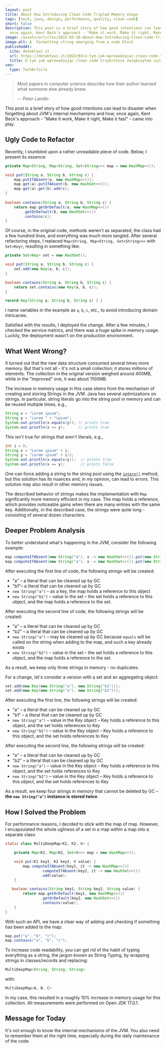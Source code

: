 ```yaml
---
layout: post
title: About How Introducing Clean Code Tripled Memory Usage
tags: [tech, java, design, performance, quality, clean-code]
short: false
description: This post is a brief story of how good intentions can lead to disaster when forgetting about JVM's internal mechanisms and how,
  once again, Kent Beck's approach - "Make it work, Make it right, Make it fast" - came into play.
image: /assets/articles/2022-03-10-About-How-Introducing-Clean-Code-Tripled-Memory-Usage/clean-code-vs-performance.png
image-alt: A  Formatting string emerging from a code block
publishedAt:
  site: detektywi.it
  url: https://detektywi.it/2022/03/o-tym-jak-wprowadzajac-clean-code-trzykrotnie-zwiekszylem-zuzycie-pamieci/
  title: O tym jak wprowadzając clean code trzykrotnie zwiększyłem zużycie pamięci [Polish]
seo:
  type: TechArticle
---
```


> Most papers in computer science describe how their author learned what someone else already knew.
> 
> -- <cite>Peter Landin</cite>

This post is a brief story of how good intentions can lead to disaster when forgetting about JVM's internal mechanisms and how, once again, Kent Beck's approach - "Make it work, Make it right, Make it fast" - came into play.

## Ugly Code to Refactor

Recently, I stumbled upon a rather unreadable piece of code.
Below, I present its essence:

```java
private Map<String, Map<String, Set<String>>> map = new HashMap<>();

void put(String a, String b, String c) {
    map.putIfAbsent(a, new HashMap<>());
    map.get(a).putIfAbsent(b, new HashSet<>());
    map.get(a).get(b).add(c);
}
    
boolean contains(String a, String b, String c) {
    return map.getOrDefault(a, new HashMap<>())
        .getOrDefault(b, new HashSet<>())
        .contains(c);
}
```

Of course, in the original code, methods weren't as separated, the class had a few hundred lines, and everything was much more tangled.
After several refactoring steps, I replaced `Map<String, Map<String, Set<String>>>` with `Set<Key>`, resulting in something like:

```java
private Set<Key> set = new HashSet();

void put(String a, String b, String c) {
    set.add(new Key(a, b, c));
}

boolean contains(String a, String b, String c) {
    return set.contains(new Key(a, b, c));
}

record Key(String a, String b, String c) { }
```

I name variables in the example as `a`, `b`, `c`, etc., to avoid introducing domain intricacies.

Satisfied with the results, I deployed the change.
After a few minutes, I checked the service metrics, and there was a huge spike in memory usage.
Luckily, the deployment wasn't on the production environment.

## What Went Wrong?

It turned out that the new data structure consumed several times more memory.
But that's not all - it's not a small collection; it stores millions of elements.
The collection in the original version weighed around 400MB, while in the "improved" one, it was about 1100MB.

The increase in memory usage in this case stems from the mechanism of creating and storing Strings in the JVM.
Java has several optimizations on strings.
In particular, string literals go into the string pool in memory and can be reused multiple times, e.g.,

```java
String x = "Lorem ipsum";
String y = "Lorem " + "ipsum";
System.out.println(x.equals(y)); // prints true
System.out.println(x == y);      // prints true
```

This isn't true for strings that aren't literals, e.g.,

```java
int i = 0;
String x = "Lorem ipsum" + i;
String y = "Lorem ipsum" + i/2;
System.out.println(x.equals(y));  // prints true
System.out.println(x == y);       // prints false
```

One can force adding a string to the string pool using the [`intern()`](https://docs.oracle.com/en/java/javase/17/docs/api/java.base/java/lang/String.html#intern()) method,
but this solution has its nuances and, in my opinion, can lead to errors.
This solution may also result in other memory issues.

The described behavior of strings makes the implementation with `Map` significantly more memory efficient in my case.
The map holds a reference, which provides noticeable gains when there are many entries with the same key.
Additionally, in the described case, the strings were quite long - consisting of several dozen characters.

## Deeper Problem Analysis

To better understand what's happening in the JVM, consider the following example:

```java
map.computeIfAbsent(new String("a"), x -> new HashSet<>()).put(new String("b1"));
map.computeIfAbsent(new String("a"), x -> new HashSet<>()).put(new String("b2"));
```

After executing the first line of code, the following strings will be created:

- "a" – a literal that can be cleaned up by GC
- "b1"– a literal that can be cleaned up by GC
- `new String("a")` – as a key, the map holds a reference to this object
- `new String("b1")` – value in the set – the set holds a reference to this object, and the map holds a reference to the set.

After executing the second line of code, the following strings will be created:

- "a" – a literal that can be cleaned up by GC
- "b2" – a literal that can be cleaned up by GC
- `new String("a")` – may be cleaned up by GC because `equals` will be called on the string when adding to the map, and such a key already exists
- `new String("b2")` – value in the set – the set holds a reference to this object, and the map holds a reference to the set.

As a result, we keep only three strings in memory - no duplicates.

For a change, let's consider a version with a set and an aggregating object:

```java
set.add(new Key(new String("a"), new String("b1")));
set.add(new Key(new String("a"), new String("b2")));
```

After executing the first line, the following strings will be created:

- "a" – a literal that can be cleaned up by GC
- "b1" – a literal that can be cleaned up by GC
- `new String("a")` – value in the Key object – Key holds a reference to this object, and the set holds references to Key
- `new String("b1")` – value in the Key object – Key holds a reference to this object, and the set holds references to Key

After executing the second line, the following strings will be created:

- "a" – a literal that can be cleaned up by GC
- "b2" – a literal that can be cleaned up by GC
- `new String("a")` – value in the Key object – Key holds a reference to this object, and the set holds references to Key
- `new String("b2")` – value in the Key object – Key holds a reference to this object, and the set holds references to Key

As a result, we keep four strings in memory that cannot be deleted by GC – **the `new String("a")` instance is stored twice**.

## How I Solved the Problem

For performance reasons, I decided to stick with the map of map.
However, I encapsulated the whole ugliness of a set in a map within a map into a separate class:

```java
static class MultiDeepMap<K1, K2, V> {

    private Map<K1, Map<K2, Set<V>>> map = new HashMap<>();

    void put(K1 key1, K2 key2, V value) {
        map.computeIfAbsent(key1, it -> new HashMap<>())
                .computeIfAbsent(key2, it -> new HashSet<>())
                .add(value);
    }

   boolean contains(String key1, String key2, String value) {
        return map.getOrDefault(key1, new HashMap<>())
                .getOrDefault(key2, new HashSet<>())
                .contains(value);
    }
}
```

With such an API, we have a clear way of adding and checking if something has been added to the map:

```java
map.put("a", "b", "c");
map.contains("a", "b", "c");
```

To increase code readability, you can get rid of the habit of typing everything as a string, the jargon known as String Typing, by wrapping strings in classes/records and replacing:

```java
MultiDeepMap<String, String, String>
```

with:

```java
MultiDeepMap<A, B, C>
```

In my case, this resulted in a roughly 10% increase in memory usage for this collection.
All measurements were performed on Open JDK 17.0.1.

## Message for Today

It's not enough to know the internal mechanisms of the JVM.
You also need to remember them at the right time, especially during the daily maintenance of the code.
